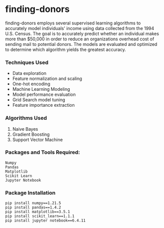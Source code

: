 # finding-donors

finding-donors employs several supervised learning algorithms to accurately model
individuals' income using data collected from the 1994 U.S. Census. The goal is
to accurately predict whether an individual makes more than $50,000 in order to
reduce an organizations overhead cost of sending mail to potential donors. The
models are evaluated and optimized to determine which algorithm yields the
greatest accuracy.

### Techniques Used

- Data exploration
- Feature normalization and scaling
- One-hot encoding
- Machine Learning Modeling
- Model performance evaluation
- Grid Search model tuning
- Feature importance extraction

### Algorithms Used

1. Naive Bayes
2. Gradient Boosting
3. Support Vector Machine

### Packages and Tools Required:
```
Numpy
Pandas
Matplotlib
Scikit Learn
Jupyter Notebook
```
### Package Installation
```
pip install numpy==1.21.5
pip install pandas==1.4.2
pip install matplotlib==3.5.1
pip install scikit_learn==1.1.1
pip install jupyter notebook==6.4.11
```
